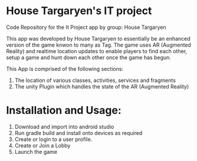 # House Targaryen's IT project
Code Repository for the It Project app by group: House Targaryen

This app was developed by House Targaryen to essentially be an enhanced version of the game knwon to many as Tag. The game uses AR (Augmented Reality) and realtime location updates to enable players to find each other, setup a game and hunt down each other once the game has begun.

This App is comprised of the following sections:
1. The location of various classes, activities, services and fragments
2. The unity Plugin which handles the state of the AR (Augmented Reality)

# Installation and Usage:
1. Download and import into android studio
2. Run gradle build and install onto devices as required
3. Create or login to a user profile.
4. Create or Join a Lobby
5. Launch the game
